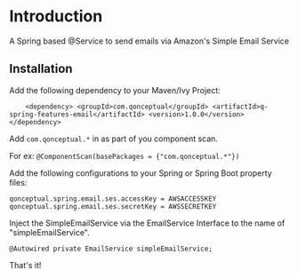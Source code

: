 # Introduction
A Spring based @Service to send emails via Amazon's Simple Email Service

## Installation

Add the following dependency to your Maven/Ivy Project:

`    
<dependency>
    <groupId>com.qonceptual</groupId>
    <artifactId>q-spring-features-email</artifactId>
    <version>1.0.0</version>
</dependency>
`

Add `com.qonceptual.*` in as part of you component scan.
 
For ex: `@ComponentScan(basePackages = {"com.qonceptual.*"})`

Add the following configurations to your Spring or Spring Boot property files:

`qonceptual.spring.email.ses.accessKey = AWSACCESSKEY
 qonceptual.spring.email.ses.secretKey = AWSSECRETKEY`
  
Inject the SimpleEmailService via the EmailService Interface to the name of "simpleEmailService".

`@Autowired
 private EmailService simpleEmailService;`
 
That's it!